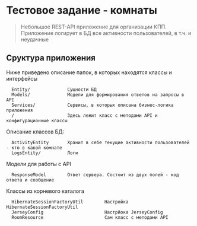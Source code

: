 Тестовое задание - комнаты
==========================

> Небольшое REST-API приложение для организации КПП. Приложение логирует в БД все активности пользователей, в т.ч. и неудачные

Сруктура приложения
-------------------

Ниже приведено описание папок, в которых находятся классы и интерфейсы

      Entity/              Сущности БД
      Models/              Модели для формирования ответов на запросы в API
      Services/            Сервисы, в которых описана бизнес-логика приложения
      /                    Здесь лежит класс с методами API и конфигурационные классы
	  
Описание классов БД:

      ActivityEntity       Хранит в себе текущие активности пользователей - кто в какой комнате
      LogsEntity/          Логи
	  
Модели для работы с API
      
	  ResponseModel        Ответ сервера. Состоит из двух полей - код ответа и сообщение
	  
Классы из корневого каталога

      HibernateSessionFactoryUtil        Настройка HibernateSessionFactoryUtil
	  JerseyConfig                       Настрйока JerseyConfig
	  RoomResource                       Сам класс с методами API
